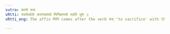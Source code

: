 ```yaml
---
sutra: करणे यजः
vRtti: यजतेर्धातोः करणउपपदे णिनिप्रत्ययो भवति भूते ॥
vRtti_eng: The affix णिनि comes after the verb यज् 'to sacrifice' with the sense of past time, when the word in composition is in the instrumental case.

---
```

